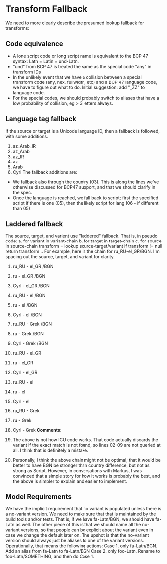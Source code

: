 # Transform Fallback

We need to more clearly describe the presumed lookup fallback for transforms:

## Code equivalence

*   A lone script code or long script name is equivalent to the BCP 47 syntax:
    Latn = Latin = und-Latn.
*   "und" from BCP 47 is treated the same as the special code "any" in transform
    IDs
*   In the unlikely event that we have a collision between a special transform
    code (any, hex, fullwidth, etc) and a BCP 47 language code, we have to
    figure out what to do. Initial suggestion: add "_ZZ" to language code.
*   For the special codes, we should probably switch to aliases that have a low
    probability of collision, eg > 3 letters always.

## Language tag fallback

If the source or target is a Unicode language ID, then a fallback is followed,
with some additions.
01. az_Arab_IR
02. az_Arab
03. az_IR
04. az
05. Arab
06. Cyrl
The fallback additions are:

*   We fallback also through the country (03). This is along the lines we've
    otherwise discussed for BCP47 support, and that we should clarify in the
    spec.
*   Once the language is reached, we fall back to script; first the specified
    script if there is one (05), then the likely script for lang (06 - if
    different than 05)

## Laddered fallback

The source, target, and varient use "laddered" fallback. That is, in pseudo
code:
a. for variant in variant-chain
b. for target in target-chain
c. for source in source-chain
transform = lookup source-target/variant
if transform != null return transform
..
For example, here is the chain for ru_RU-el_GR/BGN. I'm spacing out the source,
target, and variant for clarity.
01. ru_RU - el_GR /BGN
02. ru - el_GR /BGN
03. Cyrl - el_GR /BGN
04. ru_RU - el /BGN
05. ru - el /BGN
06. Cyrl - el /BGN
07. ru_RU - Grek /BGN
08. ru - Grek /BGN
09. Cyrl - Grek /BGN
10. ru_RU - el_GR
11. ru - el_GR
12. Cyrl - el_GR
13. ru_RU - el
14. ru - el
15. Cyrl - el
16. ru_RU - Grek
17. ru - Grek
18. Cyrl - Grek
**Comments:**

1.  The above is not how ICU code works. That code actually discards the variant
    if the exact match is not found, so lines 02-09 are not queried at all. I
    think that is definitely a mistake.
2.  Personally, I think the above chain might not be optimal; that it would be
    better to have BGN be stronger than country difference, but not as strong as
    Script. However, in conversations with Markus, I was convinced that a simple
    story for how it works is probably the best, and the above is simpler to
    explain and easier to implement.

## Model Requirements

We have the implicit requirement that no variant is populated unless there is a
no-variant version. We need to make sure that that is maintained by the build
tools and/or tests. That is, if we have fa-Latn/BGN, we should have fa-Latn as
well. The other piece of this is that we should name all the no-variant
versions, so that people can be explicit about the variant even in case we
change the default later on. The upshot is that the no-variant version should
always just be aliases to one of the variant versions. Operationally, that means
the following actions:
Case 1. only fa-Latn/BGN. Add an alias from fa-Latn to fa-Latn/BGN
Case 2. only foo-Latn. Rename to foo-Latn/SOMETHING, and then do Case 1.
